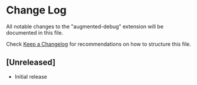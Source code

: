 # Change Log

All notable changes to the "augmented-debug" extension will be documented in this file.

Check [Keep a Changelog](http://keepachangelog.com/) for recommendations on how to structure this file.

## [Unreleased]

- Initial release